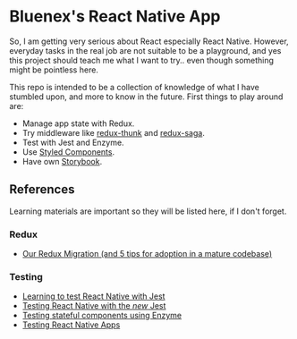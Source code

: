 # Bluenex's React Native App

So, I am getting very serious about React especially React Native. However, everyday tasks in the real job are not suitable to be a playground, and yes this project should teach me what I want to try.. even though something might be pointless here.

This repo is intended to be a collection of knowledge of what I have stumbled upon, and more to know in the future. First things to play around are:

- Manage app state with Redux.
- Try middleware like [redux-thunk](https://github.com/reduxjs/redux-thunk) and [redux-saga](https://github.com/redux-saga/redux-saga).
- Test with Jest and Enzyme.
- Use [Styled Components](https://github.com/styled-components/styled-components).
- Have own [Storybook](https://storybook.js.org/).

## References

Learning materials are important so they will be listed here, if I don't forget.

### Redux

- [Our Redux Migration (and 5 tips for adoption in a mature codebase)](https://blog.agolo.com/our-redux-migration-and-5-tips-for-adoption-in-a-mature-codebase-dc62322cb921)

### Testing

- [Learning to test React Native with Jest](https://medium.com/react-native-training/learning-to-test-react-native-with-jest-part-1-f782c4e30101)
- [Testing React Native with the *new* Jest](https://blog.callstack.io/unit-testing-react-native-with-the-new-jest-i-snapshots-come-into-play-68ba19b1b9fe) 
- [Testing stateful components using Enzyme](https://www.reactnative.guide/7-testing/7.3-enzyme-testing.html)
- [Testing React Native Apps](https://facebook.github.io/jest/docs/en/tutorial-react-native.html)


